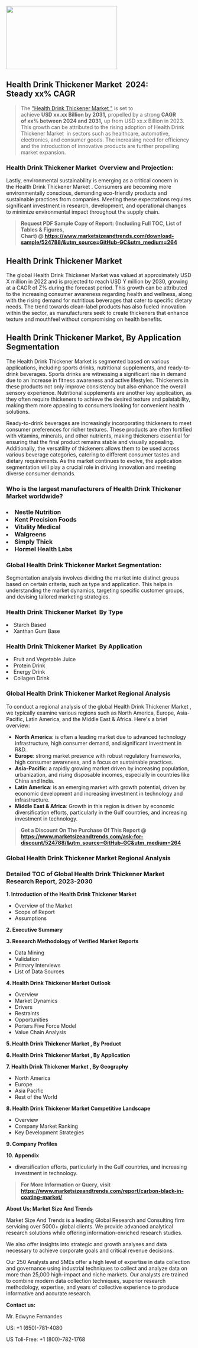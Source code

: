 <p><img class="alignnone size-medium wp-image-20088" src="https://ffe5etoiles.com/wp-content/uploads/2024/12/MST1-300x171.png" alt="" width="300" height="171" /></p><h2 id="ember46" class="ember-view reader-text-block__heading-2">Health Drink Thickener Market &nbsp;2024: Steady&nbsp;xx% CAGR</h2><blockquote id="ember47" class="ember-view reader-text-block__blockquote">The&nbsp;<a class="app-aware-link " href="https://www.marketsizeandtrends.com/download-sample/524788/&utm_source=GitHub-GC&utm_medium=264" target="_blank" data-test-app-aware-link="">"Health Drink Thickener Market "</a>&nbsp;is set to achieve&nbsp;<strong>USD&nbsp;xx.xx&nbsp;Billion by 2031,</strong>&nbsp;propelled by a strong&nbsp;<strong>CAGR of&nbsp;xx% between 2024 and 2031,</strong>&nbsp;up from USD xx.x Billion in 2023. This growth can be attributed to the rising adoption of&nbsp;Health Drink Thickener Market &nbsp;in sectors such as healthcare, automotive, electronics, and consumer goods. The increasing need for efficiency and the introduction of innovative products are further propelling market expansion.</blockquote><h3 id="ember48" class="ember-view reader-text-block__heading-3">Health Drink Thickener Market &nbsp;Overview and Projection:</h3><p id="ember49" class="ember-view reader-text-block__paragraph">Lastly, environmental sustainability is emerging as a critical concern in the&nbsp;Health Drink Thickener Market . Consumers are becoming more environmentally conscious, demanding eco-friendly products and sustainable practices from companies. Meeting these expectations requires significant investment in research, development, and operational changes to minimize environmental impact throughout the supply chain.</p><blockquote id="ember50" class="ember-view reader-text-block__blockquote"><strong>Request PDF Sample Copy of Report: (Including Full TOC, List of Tables &amp; Figures, Chart)&nbsp;@&nbsp;<strong><a href="https://www.marketsizeandtrends.com/download-sample/524788/&utm_source=GitHub-GC&utm_medium=264" target="_blank">https://www.marketsizeandtrends.com/download-sample/524788/&utm_source=GitHub-GC&utm_medium=264</a></strong></strong></blockquote><h3 class=""> <h2>Health Drink Thickener Market</h2><p>The global Health Drink Thickener Market was valued at approximately USD X million in 2022 and is projected to reach USD Y million by 2030, growing at a CAGR of Z% during the forecast period. This growth can be attributed to the increasing consumer awareness regarding health and wellness, along with the rising demand for nutritious beverages that cater to specific dietary needs. The trend towards clean-label products has also fueled innovation within the sector, as manufacturers seek to create thickeners that enhance texture and mouthfeel without compromising on health benefits.</p><h2>Health Drink Thickener Market, By Application Segmentation</h2><p>The Health Drink Thickener Market is segmented based on various applications, including sports drinks, nutritional supplements, and ready-to-drink beverages. Sports drinks are witnessing a significant rise in demand due to an increase in fitness awareness and active lifestyles. Thickeners in these products not only improve consistency but also enhance the overall sensory experience. Nutritional supplements are another key application, as they often require thickeners to achieve the desired texture and palatability, making them more appealing to consumers looking for convenient health solutions.</p><p>Ready-to-drink beverages are increasingly incorporating thickeners to meet consumer preferences for richer textures. These products are often fortified with vitamins, minerals, and other nutrients, making thickeners essential for ensuring that the final product remains stable and visually appealing. Additionally, the versatility of thickeners allows them to be used across various beverage categories, catering to different consumer tastes and dietary requirements. As the market continues to evolve, the application segmentation will play a crucial role in driving innovation and meeting diverse consumer demands.</p></h3><h3 id="" class="">Who is the largest manufacturers of&nbsp;Health Drink Thickener Market worldwide?</h3><h3 class=""></Li><Li>Nestle Nutrition</Li><Li> Kent Precision Foods</Li><Li> Vitality Medical</Li><Li> Walgreens</Li><Li> Simply Thick</Li><Li> Hormel Health Labs</h3><h3 id="ember53" class="ember-view reader-text-block__heading-3">Global&nbsp;Health Drink Thickener Market Segmentation:</h3><p id="ember54" class="ember-view reader-text-block__paragraph">Segmentation analysis involves dividing the market into distinct groups based on certain criteria, such as type and application. This helps in understanding the market dynamics, targeting specific customer groups, and devising tailored marketing strategies.</p><h3 id="" class="">Health Drink Thickener Market &nbsp;By Type</h3><p></Li><Li>Starch Based</Li><Li> Xanthan Gum Base</p><h3 id="" class="">Health Drink Thickener Market &nbsp;By Application</h3><p class=""></Li><Li>Fruit and Vegetable Juice</Li><Li> Protein Drink</Li><Li> Energy Drink</Li><Li> Collagen Drink</p><h3 id="ember62" class="ember-view reader-text-block__heading-3">Global Health Drink Thickener Market Regional Analysis</h3><p id="ember63" class="ember-view reader-text-block__paragraph">To conduct a regional analysis of the global Health Drink Thickener Market , we typically examine various regions such as North America, Europe, Asia-Pacific, Latin America, and the Middle East &amp; Africa. Here's a brief overview:</p><ul><li><strong>North America</strong>: is often a leading market due to advanced technology infrastructure, high consumer demand, and significant investment in R&amp;D.</li><li><strong>Europe</strong>: strong market presence with robust regulatory frameworks, high consumer awareness, and a focus on sustainable practices.</li><li><strong>Asia-Pacific</strong>: a rapidly growing market driven by increasing population, urbanization, and rising disposable incomes, especially in countries like China and India.</li><li><strong>Latin America</strong>: is an emerging market with growth potential, driven by economic development and increasing investment in technology and infrastructure.</li><li><strong>Middle East &amp; Africa</strong>: Growth in this region is driven by economic diversification efforts, particularly in the Gulf countries, and increasing investment in technology.</li></ul><blockquote id="ember61" class="ember-view reader-text-block__blockquote"><strong>Get a Discount On The Purchase Of This Report @ <strong><a href="https://html-cleaner.com/" target="">https://www.marketsizeandtrends.com/ask-for-discount/524788/&utm_source=GitHub-GC&utm_medium=264</a></strong></strong></blockquote><h3 id="ember62" class="ember-view reader-text-block__heading-3">Global Health Drink Thickener Market Regional Analysis</h3><h3 id="" class="">Detailed TOC of Global Health Drink Thickener Market Research Report, 2023-2030</h3><p id="" class=""><strong>1. Introduction of the Health Drink Thickener Market </strong></p><ul><li>Overview of the Market</li><li>Scope of Report</li><li>Assumptions</li></ul><p id="" class=""><strong>2. Executive Summary</strong></p><p id="" class=""><strong>3. Research Methodology of Verified Market Reports</strong></p><ul><li>Data Mining</li><li>Validation</li><li>Primary Interviews</li><li>List of Data Sources</li></ul><p id="" class=""><strong>4. Health Drink Thickener Market Outlook</strong></p><ul><li>Overview</li><li>Market Dynamics</li><li>Drivers</li><li>Restraints</li><li>Opportunities</li><li>Porters Five Force Model</li><li>Value Chain Analysis</li></ul><p id="" class=""><strong>5. Health Drink Thickener Market , By Product</strong></p><p id="" class=""><strong>6. Health Drink Thickener Market , By Application</strong></p><p id="" class=""><strong>7. Health Drink Thickener Market , By Geography</strong></p><ul><li>North America</li><li>Europe</li><li>Asia Pacific</li><li>Rest of the World</li></ul><p id="" class=""><strong>8. Health Drink Thickener Market Competitive Landscape</strong></p><ul><li>Overview</li><li>Company Market Ranking</li><li>Key Development Strategies</li></ul><p id="" class=""><strong>9. Company Profiles</strong></p><p id="" class=""><strong>10. Appendix</strong></p><ul><li>diversification efforts, particularly in the Gulf countries, and increasing investment in technology.</li></ul><blockquote id="ember65" class="ember-view reader-text-block__blockquote"><strong>For More Information or Query, visit <strong><strong><a href="https://html-cleaner.com/" target="">https://www.marketsizeandtrends.com/report/carbon-black-in-coating-market/</a></strong></strong></strong></blockquote><p id="" class=""><strong>About Us: Market Size And Trends</strong></p><p id="" class="">Market Size And Trends is a leading Global Research and Consulting firm servicing over 5000+ global clients. We provide advanced analytical research solutions while offering information-enriched research studies.</p><p id="" class="">We also offer insights into strategic and growth analyses and data necessary to achieve corporate goals and critical revenue decisions.</p><p id="" class="">Our 250 Analysts and SMEs offer a high level of expertise in data collection and governance using industrial techniques to collect and analyze data on more than 25,000 high-impact and niche markets. Our analysts are trained to combine modern data collection techniques, superior research methodology, expertise, and years of collective experience to produce informative and accurate research.</p><p id="" class=""><strong>Contact us:</strong></p><p id="" class="">Mr. Edwyne Fernandes</p><p id="" class="">US: +1 (650)-781-4080</p><p id="" class="">US Toll-Free: +1 (800)-782-1768</p>
